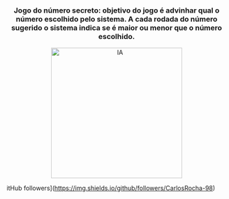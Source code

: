 <h3 align="center"> Jogo do número secreto: objetivo do jogo é advinhar qual o número escolhido pelo sistema. A cada rodada do número sugerido o sistema indica se é maior ou menor que o número escolhido. </h3>

<div align="center">
  <img src="https://github.com/user-attachments/assets/4b0b408b-48ac-46fc-b89e-c45b57a61949" alt="IA" width="300" />
</div>

itHub followers](https://img.shields.io/github/followers/CarlosRocha-98)




